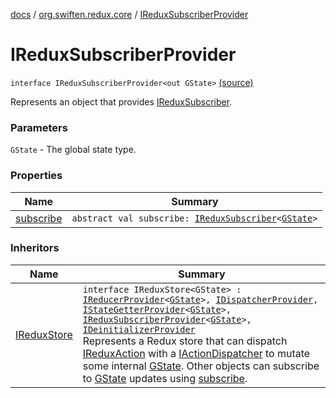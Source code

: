 [docs](../../index.md) / [org.swiften.redux.core](../index.md) / [IReduxSubscriberProvider](./index.md)

# IReduxSubscriberProvider

`interface IReduxSubscriberProvider<out GState>` [(source)](https://github.com/protoman92/KotlinRedux/tree/master/common/common-core/src/main/kotlin/org/swiften/redux/core/Core.kt#L68)

Represents an object that provides [IReduxSubscriber](../-i-redux-subscriber.md).

### Parameters

`GState` - The global state type.

### Properties

| Name | Summary |
|---|---|
| [subscribe](subscribe.md) | `abstract val subscribe: `[`IReduxSubscriber`](../-i-redux-subscriber.md)`<`[`GState`](index.md#GState)`>` |

### Inheritors

| Name | Summary |
|---|---|
| [IReduxStore](../-i-redux-store.md) | `interface IReduxStore<GState> : `[`IReducerProvider`](../-i-reducer-provider/index.md)`<`[`GState`](../-i-redux-store.md#GState)`>, `[`IDispatcherProvider`](../-i-dispatcher-provider/index.md)`, `[`IStateGetterProvider`](../-i-state-getter-provider/index.md)`<`[`GState`](../-i-redux-store.md#GState)`>, `[`IReduxSubscriberProvider`](./index.md)`<`[`GState`](../-i-redux-store.md#GState)`>, `[`IDeinitializerProvider`](../-i-deinitializer-provider/index.md)<br>Represents a Redux store that can dispatch [IReduxAction](../-i-redux-action.md) with a [IActionDispatcher](../-i-action-dispatcher.md) to mutate some internal [GState](../-i-redux-store.md#GState). Other objects can subscribe to [GState](../-i-redux-store.md#GState) updates using [subscribe](subscribe.md). |
